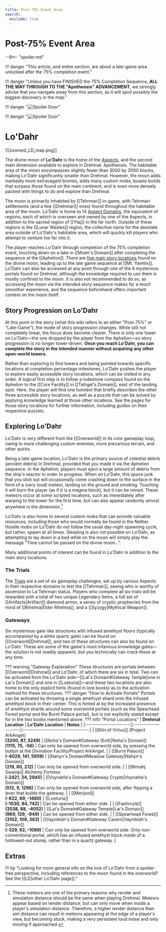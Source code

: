 ```yaml
---
title: Post-75% Event Area
search:
  exclude: true
---
```


# Post-75% Event Area

--8<-- "spoiler.md"

!!! danger "This article, and entire section, are about a late-game area unlocked after the 75% completion event."

!!! danger "Unless you have FINISHED the 75% Completion Sequence, **ALL THE WAY THROUGH TO THE "Apotheosis" ADVANCEMENT**, we strongly advise that you navigate away from this section, as it will spoil possibly the biggest discovery in the map."

!!! danger "![Spoiler Door](/assets/img/spoiler_door.png)"

!!! danger "![Spoiler Door](/assets/img/spoiler_door.png)"

# Lo'Dahr

![[zoomed_LD_map.png]]

The divine moon of **Lo'Dahr** is the home of the [Aspects](/Lore/Higher_Beings/Aspects/), and the second main dimension available to explore in Drehmal: Apotheosis. The habitable area of the moon encompasses slightly fewer than 3000 by 3000 blocks, making Lo'Dahr significantly smaller than Drehmal. However, the moon adds markedly more extravagant biomes, adds many custom mobs, boasts builds that surpass those found on the main continent, and is even more densely packed with things to do and explore than Drehmal.

The moon is primarily inhabited by [[Tehrmari]] in-game, with Tehrmari settlements (and a few [[Drehmari]] ones) found throughout the habitable area of the moon. Lo'Dahr is home to 14 [Aspect Domains](/World/Late-Game/Regions/), the equivalent of regions, each of which is overseen and owned by one of the Aspects, in addition to the sacred region of [[Ytaj]] in the far north. Outside of these regions is the [[Lunar Wastes]] region, the collective name for the desolate area outside of Lo'Dahr's habitable area, which will quickly kill players who attempt to venture too far into it.

The player reaches Lo'Dahr through completion of the 75% completion event, touching down on a lake in [[Moen's Domain]] after completing the sequence at the [[Aphelion]]. There are [five main story locations](/Story_and_Features/Story_Locations/Post-75_Locations/) found on the divine moon, leading up to the late game sequence at [[Mt. Yavhlix]]. Lo'Dahr can also be accessed at any point through one of the 6 mysterious portals found on Drehmal, although the knowledge required to use them is mostly confined to the moon. It is also not recommended to do so, as accessing the moon via the intended story sequence makes for a much smoother experience, and the sequence beforehand offers important context on the moon itself.

## Story Progression on Lo'Dahr

At this point in the story (what this wiki refers to as either "Post-75%" or "Late-Game"), the mode of story progression changes. While still not completely linear, the focus does become clearer. There is only one tower on Lo'Dahr—the one dropped by the player from the Aphelion—so story progression is no longer tower-driven. **Once you reach Lo'Dahr, you can complete the story in the intended manner without acquiring any other open-world towers.**

Rather than exploring to find towers and being pointed towards specific locations at completion percentage milestones, Lo'Dahr pushes the player to explore easily accessible story locations, which can be visited in any order. A logical first step is to follow a lodestone compass found on the Aphelion to the [[Core Facility]] in [[Taihgel's Domain]], east of the landing spot. Here, the player will find one holotext that briefly describes the other three accessible story locations, as well as a puzzle that can be solved by applying knowledge learned at those other locations. See the pages for those story locations for further information, including guides on their respective puzzles.

## Exploring Lo'Dahr

Lo'Dahr is very different from the [[Overworld]] in its core gameplay loop, owing to more challenging custom enemies, more precarious terrain, and other quirks.

Being a late-game location, Lo'Dahr is the primary source of celestial debris (ancient debris) in Drehmal, provided that you made it via the Aphelion sequence. In the Aphelion, players must eject a large amount of debris from the ship's reactor in order to progress. When on Lo'Dahr, this space junk that you shot out will occasionally come crashing down to the surface in the form of a (very loud) meteor, landing on the ground and smoking. Touching it will burn the player (as if it is a magma block), but it can be mined. These meteors occur at some scripted locations, such as immediately after warping to the tower for the first time, but can also appear randomly almost anywhere in the dimension.[^1]

Lo'Dahr is also home to several custom mobs that can provide valuable resources, including those who would normally be found in the Nether. Hostile mobs on Lo'Dahr do not follow the usual day-night spawning cycle, but rather, spawn at all times. Sleeping is also not possible on Lo'Dahr, as attempting to lay down in a bed while on the moon will simply play the message "Time cannot be passed on the divine moon...".

Many additional points of interest can be found in Lo'Dahr in addition to the main story locations.

### The Trials

The [Trials](/World/Late-Game/Points_of_Interest/Trials/) are a set of six gameplay challenges, set up by various Aspects in their respective domains to test the [[Tehrmari]], seeing who is worthy of ascension to La'Tehrmari status. Players who complete all six trials will be rewarded with a total of two unique Legendary Items, a full set of [[Artifacts|Artifact]] diamond armor, a series of cryptic prophecies from the mind of [[Rihelma|Elder Rihelma]], and a [[Syzygy|Mythical Weapon]].

### Gateways

Six mysterious gate-like structures with infused amethyst floors (typically accompanied by a white quartz gate) can be found on [[Overworld|Drehmal]], and two of these structures can also be found on Lo'Dahr. These are some of the game's most infamous knowledge gates—the solution is not readily apparent, but you technically can crack these at any time. 

??? warning "Gateway Explanation"
    These structures are portals between [[Overworld|Drehmal]] and Lo'Dahr, of which there are six in total. Two can be activated from the Lo'Dahr side—[[Lai's Domain#Gateway Temple|one in Lai's Domain]] and one in [[Loeturia]]—and these two locations are also home to the only explicit hints (found in lore books) as to the activation method for these structures.
    ??? danger "How to Activate Portals"
        Portals can be activated by throwing a single amethyst shard onto the infused amethyst block in their center. This is hinted at by the increased presence of amethyst shards around some overworld portals (such as the Spearhead Forest portal and the Burnt Palace portal), but is not explicitly stated except for in the two books mentioned above.
    ??? info "Portal Locations"
        |  **Drehmal Location**  | **Lo'Dahr Location** | **Notes** |
        |:----------------------:|:--------------------:|:---------------------------------:|
        | [[Kiln of Virtuo]] (Project ArkAngel) <br> **(3200, 87, 3249)** | [[Noha's Domain#Gateway (Exit)|Noha's Domain]] <br> **(1115, 75, -56)** | Can only be opened from overworld side, by pressing the button at the Divination Facility/Project ArkAngel. |
        | [[Burnt Palace]] <br> **(-4029, 141, 5959)** | [[Nahyn's Domain#Meadow Gateway|Nahyn's Domain]] <br> **(219, 80, 212)** | Can only be opened from overworld side. |
        | [[Nimahj Swamp]] Alchemy Fortress <br> **(-2421, 34, 2945)** | [[Voynahla's Domain#Gateway Crypts|Voynahla's Domain]] <br> **(512, 9, 1296)** | Can only be opened from overworld side, after flipping a lever that builds the gateway. |
        | [[Merijool]] <br> **(-822, 69, -1480)** | [[Loeturia]] <br> **(-1030, 84, 742)** | Can be opened from either side. |
        | [[Faehrcyle]] <br> **(3538, 88, -4052)** | [[Lai's Domain#Gateway Temple|Lai's Domain]] <br> **(969, 129, -949)** | Can be opened from either side. |
        | [[Spearhead Forest]] <br> **(3102, 108, 383)** | [[Vayniklah's Domain#Gateway Cavern|Vayniklah's Domain]] <br> **(-329, 92, -1089)** | Can only be opened from overworld side. Only non-conventional portal, which has an infused amethyst block inside of a hollowed-out stump, rather than in a quartz gateway. |

## Extras

!!! tip "Looking for more general info on the lore of Lo'Dahr from a spoiler-free perspective, including references to the moon found in the overworld? See the [[LD|other Lo'Dahr page]]."

[^1]: These meteors are one of the primary reasons why render and simulation distance should be the same when playing Drehmal. Meteors appear based on render distance, but can only move when inside a player's simulation distance. Therefore, a higher render distance than sim distance can result in meteors appearing at the edge of a player's view, but becoming stuck, making a very persistent loud noise and only moving if approached.

